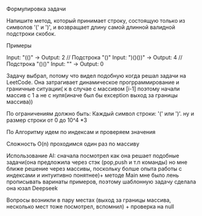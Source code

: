 Формулировка задачи

Напишите метод, который принимает строку, состоящую только из символов '(' и ')', и возвращает длину самой длинной валидной подстроки скобок.

Примеры

Input: "(()" → Output: 2 // Подстрока "()"
Input: ")()())" → Output: 4 // Подстрока "()()" 
Input: "" → Output: 0

Задачу выбрал, потому что видел подобную когда решал задачи на LeetCode. Она затрагивает динамическое прогрраммирование и граничные ситуации( к в случае с массивом [i-1] поэтому начали массив с 1 а не с нуля(иначе был бы exception выход за границы массива))

По ограничениям должно быть: Каждый символ строки: '(' или ')'. ну и размер строки от 0 до 10^4 *3

По Алгоритму идем по индексам и проверяем значения

Сложность O(n) проходимся один раз по массиву

Использование AI: сначала посмотрел как она решает подобные задачи(она предложила через стэк (pop,push и т.п команды) но мне ближе решение через массивы, поскольку болше опыта работы с индексами и интуитивно понятнее)+ методе Main мне было лень прописывать варинаты примеров, поэтому шаблонную задачу сделала она юзал Deepseek

Вопросы возникли в пару местах (выход за границы массива, несколько мест тоже посмотрел, вспомнил) + проверка на null
